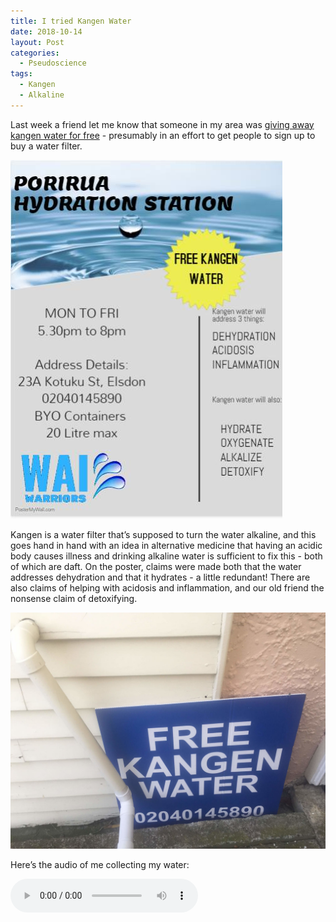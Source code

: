 ```yaml
---
title: I tried Kangen Water
date: 2018-10-14
layout: Post
categories:
  - Pseudoscience
tags:
  - Kangen
  - Alkaline
---
```


Last week a friend let me know that someone in my area was [giving away kangen water for free](https://www.facebook.com/photo.php?fbid=1710084989102799&set=gm.2381021538580963&type=3&theater) - presumably in an effort to get people to sign up to buy a water filter.

<!-- more -->

![Advert](./42264990_1710084992436132_3669443693460324352_n.jpg)

Kangen is a water filter that’s supposed to turn the water alkaline, and this goes hand in hand with an idea in alternative medicine that having an acidic body causes illness and drinking alkaline water is sufficient to fix this - both of which are daft. On the poster, claims were made both that the water addresses dehydration and that it hydrates - a little redundant! There are also claims of helping with acidosis and inflammation, and our old friend the nonsense claim of detoxifying.

![Number](./IMG_3534.jpg)

Here’s the audio of me collecting my water:

<audio controls src="/media/audio/skepticism/Kangen.mp3" />

And here's the water I collected:

![Water](./IMG_3536.jpg)

The claims that were made are interesting - obviously the medical claims are nonsense, because our bodies regulate our pH and won’t be affected by drinking mildly alkaline water. I can find nothing to support the claim that hospitals in Japan are using Kangen water filters and giving the water to patients.

I’ve also read claims online that many Japanese people own an ionising water filter, and that Japanese people look younger and live longer - surely the two must be connected! Similarly, I wonder if Japan’s good health is due to their use of nuclear power plants, or the prevalence of vending machines in the country.

It just tasted like normal water - the machine was set to pH 8.5, but unfortunately I don’t have anything to test the pH of the water I have. Maybe I should pop out and buy some universal indicator strips and see if it even managed to do what it claims to do.

In the meantime, I recommend for everyone to be skeptical about claims of the ingestion of alkaline water helping with any medical condition, and avoid expensive Multi Level Marketing schemes like Enagic’s Kangen water.
